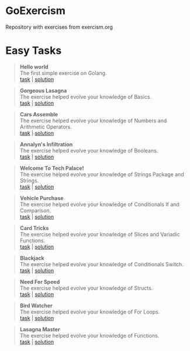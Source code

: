 # GoExercism
Repository with exercises from exercism.org

# Easy Tasks

> **Hello world**<br>
> The first simple exercise on Golang.<br>
> [task](https://exercism.org/tracks/go/exercises/hello-world) | [solution](https://github.com/LitvinovKV/GoExercism/tree/main/HelloWorld)

> **Gorgeous Lasagna**<br>
> The exercise helped evolve your knowledge of Basics.<br>
> [task](https://exercism.org/tracks/go/exercises/lasagna) | [solution](https://github.com/LitvinovKV/GoExercism/tree/main/GorgeousLasagna)

> **Cars Assemble**<br>
> The exercise helped evolve your knowledge of Numbers and Arithmetic Operators.<br>
> [task](https://exercism.org/tracks/go/exercises/cars-assemble) | [solution](https://github.com/LitvinovKV/GoExercism/tree/main/CarsAssemble)

> **Annalyn's Infiltration**<br>
> The exercise helped evolve your knowledge of Booleans.<br>
> [task](https://exercism.org/tracks/go/exercises/annalyns-infiltration) | [solution](https://github.com/LitvinovKV/GoExercism/tree/main/AnnalynsInfiltration) 

> **Welcome To Tech Palace!**<br>
> The exercise helped evolve your knowledge of Strings Package and Strings.<br>
> [task](https://exercism.org/tracks/go/exercises/welcome-to-tech-palace) | [solution](https://github.com/LitvinovKV/GoExercism/tree/main/WelcomeToTechPlace)

> **Vehicle Purchase**<br>
> The exercise helped evolve your knowledge of Conditionals If and Comparison.<br>
> [task](https://exercism.org/tracks/go/exercises/vehicle-purchase) | [solution](https://github.com/LitvinovKV/GoExercism/tree/main/VehiclePurchase)

> **Card Tricks**<br>
> The exercise helped evolve your knowledge of Slices and Variadic Functions.<br>
> [task](https://exercism.org/tracks/go/exercises/card-tricks) | [solution](https://github.com/LitvinovKV/GoExercism/tree/main/CardTricks)

> **Blackjack**<br>
> The exercise helped evolve your knowledge of Conditionals Switch.<br>
> [task](https://exercism.org/tracks/go/exercises/blackjack) | [solution](https://github.com/LitvinovKV/GoExercism/tree/main/Blackjack)

> **Need For Speed**<br>
> The exercise helped evolve your knowledge of Structs.<br>
> [task](https://exercism.org/tracks/go/exercises/need-for-speed) | [solution](https://github.com/LitvinovKV/GoExercism/tree/main/NeedForSpeed)

> **Bird Watcher**<br>
> The exercise helped evolve your knowledge of For Loops.<br>
> [task](https://exercism.org/tracks/go/exercises/bird-watcher) | [solution](https://github.com/LitvinovKV/GoExercism/tree/main/BirdWatcher)

> **Lasagna Master**<br>
> The exercise helped evolve your knowledge of Functions.<br>
> [task](https://exercism.org/tracks/go/exercises/lasagna-master) | [solution](https://github.com/LitvinovKV/GoExercism/tree/main/LasagnaMaster)
